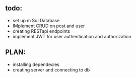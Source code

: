 ## todo:
- set up m Sql Database
- IMplement CRUD on post and user
- creating RESTapi endpoints
- implement JWT for user authentication and authorization

## PLAN:
- installing dependecies
- creating server and connecting to db
